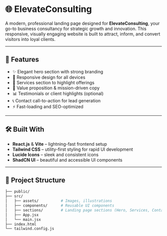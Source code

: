 # 🌐 ElevateConsulting

A modern, professional landing page designed for **ElevateConsulting**, your go-to business consultancy for strategic growth and innovation. This responsive, visually engaging website is built to attract, inform, and convert visitors into loyal clients.

---

## 🚀 Features

- ✨ Elegant hero section with strong branding
- 📱 Responsive design for all devices
- 💼 Services section to highlight offerings
- 🧠 Value proposition & mission-driven copy
- 📊 Testimonials or client highlights (optional)
- 📞 Contact call-to-action for lead generation
- ⚡ Fast-loading and SEO-optimized

---

## 🛠️ Built With

- **React.js** & **Vite** – lightning-fast frontend setup
- **Tailwind CSS** – utility-first styling for rapid UI development
- **Lucide Icons** – sleek and consistent icons
- **ShadCN UI** – beautiful and accessible UI components

---

## 📁 Project Structure

```bash
├── public/
├── src/
│   ├── assets/          # Images, illustrations
│   ├── components/      # Reusable UI components
│   ├── sections/        # Landing page sections (Hero, Services, Contact)
│   ├── App.jsx
│   └── main.jsx
├── index.html
└── tailwind.config.js
